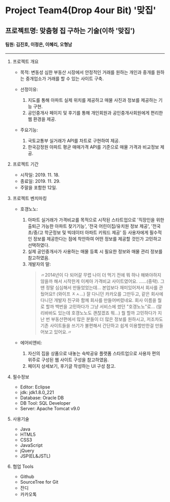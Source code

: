
# Project Team4(Drop 4our Bit) '맞집'
## 프로젝트명: 맞춤형 집 구하는 기술(이하 '맞집')
#### 팀원: 김진호, 이정은, 이혜리, 오형남
---
1. 프로젝트 개요
    - 목적: 변동성 심한 부동산 시장에서 안정적인 거래를 원하는 개인과 중개를 원하는 중개업소가 거래를 할 수 있는 사이트 구축.
    
    - 선정이유: 
        1. 지도를 통해 아파트 실제 위치를 제공하고 매물 사진과 정보를 제공하는 기능 구현.
        2. 공인중개사 페이지 및 후기를 통해 개인회원과 공인중개사회원에게 편리한 웹 환경을 제공.
    
    - 주요기능:
        1. 국토교통부 실거래가 API를 차트로 구현하여 제공.
        2. 한국감정원 아파트 평균 매매가격 API를 기준으로 매물 가격과 비교정보 제공.

2. 프로젝트 기간
    - 시작일: 2019. 11. 18.
    - 종료일: 2019. 11. 29.
    - 주말을 포함한 12일.

3. 프로젝트 벤치마킹
    - 호갱노노:
        1. 아파트 실거래가 가격비교를 목적으로 시작된 스타트업으로 '직장인을 위한 출퇴근 가능한 아파트 찾기기능', '전국 어린이집/유치원 정보 제공', '전국 초/중/고 학군정보 및 빅데이터 아파트 키워드 제공' 등 사용자에게 필수적인 정보를 제공한다는 점에 착안하여 어떤 정보를 제공할 것인가 고민하고 선택하였다.
        2. 실제 공인중개사가 사용하는 매물 등록 시 필요한 정보와 매물 관리 정보를 참고하였음.
        3. 개발자의 말:
            > 〃2014년이 다 되어갈 무렵 나이 더 먹기 전에 뭐 하나 해봐야하지 않을까 해서 시작한게 이케아 가격비교 사이트였어요. ……(중략). 그땐 정말 심심해서 만들었었는데... 본업보다 재미있어져서 회사를 관뒀어요!! (와이프 ㅈㅅ...) 잘 다니던 카카오를 그만두고, 같은 회사에 다니던 개발자 친구와 함께 회사를 만들어버렸네요. 회사 이름을 뭘로 할까 백번을 고민하다가 그냥 서비스에 썼던 "호갱노노"로... (알리바바도 있는데 호갱노노도 괜찮겠죠 뭐...) 뭘 할까 고민하다가 지난 번 부동산편에서 많은 분들이 더 많은 정보를 원하시고, 저조차도 기존 사이트들을 쓰기가 불편해서 간단하고 쉽게 이용할만한걸 만들어보고 있어요.〃
    
    - 에어비앤비:
        1. 자신의 집을 상품으로 내놓는 숙박공유 플랫폼 스타트업으로 사용자 편의 위주로 구성된 웹 사이트 구성을 참고하였음.
        2. 페이지 상세보기, 후기글 작성하는 UI 구성 참고.

4. 필수정보
    - Editor: Eclipse
    - jdk: jdk1.8.0_221
    - Database: Oracle DB
    - DB Tool: SQL Developer
    - Server: Apache Tomcat v9.0

5. 사용기술
    - Java
    - HTML5
    - CSS3
    - JavaScript
    - jQuery
    - JSP(EL&JSTL)

6. 협업 Tools
    - Github
    - SourceTree for Git
    - 잔디
    - 카카오톡

